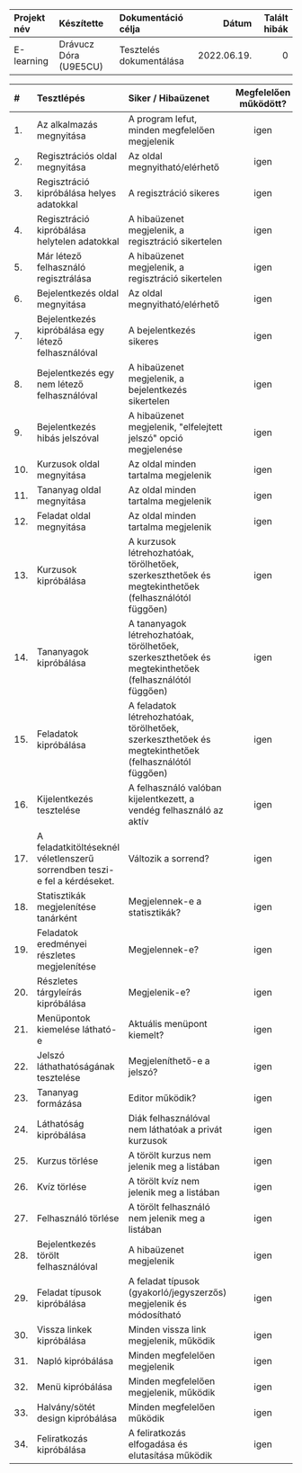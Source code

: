 | Projekt név | Készítette               | Dokumentáció célja       | Dátum       | Talált hibák |
| :---------- | :----------------------- | :----------------------- | ----------: | -----------: |
| E-learning  | Drávucz Dóra (U9E5CU)    | Tesztelés dokumentálása  | 2022.06.19. |            0 |

| #   | Tesztlépés                                | Siker / Hibaüzenet                                                  | Megfelelően működött? |
| :-- | :---------------------------------------- | :------------------------------------------------------------------ | :-------------------: |
| 1.  | Az alkalmazás megnyitása                  | A program lefut, minden megfelelően megjelenik                      |                  igen |
| 2.  | Regisztrációs oldal megnyitása            | Az oldal megnyitható/elérhető                                       |                  igen |
| 3.  | Regisztráció kipróbálása helyes adatokkal | A regisztráció sikeres                                              |                  igen |
| 4.  | Regisztráció kipróbálása helytelen adatokkal | A hibaüzenet megjelenik, a regisztráció sikertelen               |                  igen |
| 5.  | Már létező felhasználó regisztrálása      | A hibaüzenet megjelenik, a regisztráció sikertelen                  |                  igen |
| 6.  | Bejelentkezés oldal megnyitása            | Az oldal megnyitható/elérhető                                       |                  igen |
| 7.  | Bejelentkezés kipróbálása egy létező felhasználóval | A bejelentkezés sikeres                                   |                  igen |
| 8.  | Bejelentkezés egy nem létező felhasználóval | A hibaüzenet megjelenik, a bejelentkezés sikertelen               |                  igen |
| 9.  | Bejelentkezés hibás jelszóval             | A hibaüzenet megjelenik, "elfelejtett jelszó" opció megjelenése     |                  igen |
| 10. | Kurzusok oldal megnyitása                 | Az oldal minden tartalma megjelenik                                 |                  igen |
| 11. | Tananyag oldal megnyitása                 | Az oldal minden tartalma megjelenik                                 |                  igen |
| 12. | Feladat oldal megnyitása                  | Az oldal minden tartalma megjelenik                                 |                  igen |
| 13. | Kurzusok kipróbálása | A kurzusok létrehozhatóak, törölhetőek, szerkeszthetőek és megtekinthetőek (felhasználótól függően)     |   igen |
| 14. | Tananyagok kipróbálása | A tananyagok létrehozhatóak, törölhetőek, szerkeszthetőek és megtekinthetőek (felhasználótól függően) |   igen |
| 15. | Feladatok kipróbálása | A feladatok létrehozhatóak, törölhetőek, szerkeszthetőek és megtekinthetőek (felhasználótól függően)   |   igen |
| 16. | Kijelentkezés tesztelése                  | A felhasználó valóban kijelentkezett, a vendég felhasználó az aktív |                  igen |
| 17. | A feladatkitöltéseknél véletlenszerű sorrendben teszi-e fel a kérdéseket. | Változik a sorrend?                 |                  igen | 
| 18. | Statisztikák megjelenítése tanárként      | Megjelennek-e a statisztikák?                                       |                  igen | 
| 19. | Feladatok eredményei részletes megjelenítése | Megjelennek-e?                                                   |                  igen | 
| 20. | Részletes tárgyleírás kipróbálása         | Megjelenik-e?                                                       |                  igen | 
| 21. | Menüpontok kiemelése látható-e            | Aktuális menüpont kiemelt?                                          |                  igen | 
| 22. | Jelszó láthathatóságának tesztelése       | Megjeleníthető-e a jelszó?                                          |                  igen | 
| 23. | Tananyag formázása                        | Editor működik?                                                     |                  igen |
| 24. | Láthatóság kipróbálása                    | Diák felhasználóval nem láthatóak a privát kurzusok                 |                  igen |
| 25. | Kurzus törlése                            | A törölt kurzus nem jelenik meg a listában                          |                  igen |
| 26. | Kvíz törlése                              | A törölt kvíz nem jelenik meg a listában                            |                  igen |
| 27. | Felhasználó törlése                       | A törölt felhasználó nem jelenik meg a listában                     |                  igen |
| 28. | Bejelentkezés törölt felhasználóval       | A hibaüzenet megjelenik                                             |                  igen |
| 29. | Feladat típusok kipróbálása               | A feladat típusok (gyakorló/jegyszerzős) megjelenik és módosítható  |                  igen |
| 30. | Vissza linkek kipróbálása                 | Minden vissza link megjelenik, működik                              |                  igen |
| 31. | Napló kipróbálása                         | Minden megfelelően megjelenik                                       |                  igen |
| 32. | Menü kipróbálása                          | Minden megfelelően megjelenik, működik                              |                  igen |
| 33. | Halvány/sötét design kipróbálása          | Minden megfelelően működik                                          |                  igen |
| 34. | Feliratkozás kipróbálása                  | A feliratkozás elfogadása és elutasítása működik                    |                  igen |